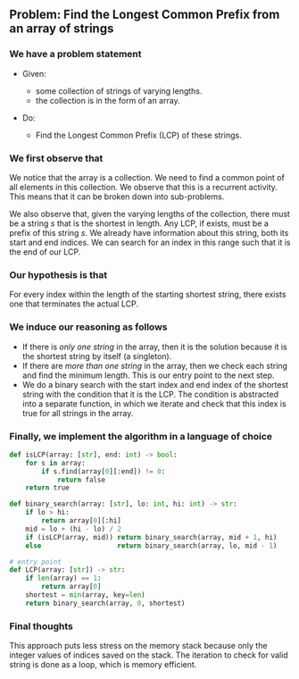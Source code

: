 ## Problem: Find the Longest Common Prefix from an array of strings

### We have a problem statement

- Given:
	- some collection of strings of varying lengths.
	- the collection is in the form of an array.

- Do:
	- Find the Longest Common Prefix (LCP) of these strings.

### We first observe that

We notice that the array is a collection. We need to find a common point of all elements in this collection. We observe that this is a recurrent activity. This means that it can be broken down into sub-problems.

We also observe that, given the varying lengths of the collection, there must be a string $s$ that is the shortest in length. Any LCP, if exists, must be a prefix of this string $s$. We already have information about this string, both its start and end indices. We can search for an index in this range such that it is the end of our LCP.

### Our hypothesis is that

For every index within the length of the starting shortest string, there exists one that terminates the actual LCP.

### We induce our reasoning as follows

- If there is *only one string* in the array, then it is the solution because it is the shortest string by itself (a singleton).
- If there are *more than one string* in the array, then we check each string and find the minimum length. This is our entry point to the next step.
- We do a binary search with the start index and end index of the shortest string with the condition that it is the LCP. The condition is abstracted into a separate function, in which we iterate and check that this index is true for all strings in the array.

### Finally, we implement the algorithm in a language of choice

```python
def isLCP(array: [str], end: int) -> bool:
	for s in array:
		if s.find(array[0][:end]) != 0:
			return false
	return true

def binary_search(array: [str], lo: int, hi: int) -> str:
	if lo > hi:
		return array[0][:hi]
	mid = lo + (hi - lo) / 2
	if (isLCP(array, mid)) return binary_search(array, mid + 1, hi)
	else                   return binary_search(array, lo, mid - 1)

# entry point
def LCP(array: [str]) -> str:
	if len(array) == 1:
		return array[0]
	shortest = min(array, key=len)
	return binary_search(array, 0, shortest)

```

### Final thoughts

This approach puts less stress on the memory stack because only the integer values of indices saved on the stack. The iteration to check for valid string is done as a loop, which is memory efficient.
